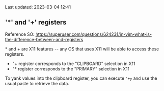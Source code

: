 Last updated: 2023-03-04 12:41

## '\*' and '\+' registers
 
Reference SO: https://superuser.com/questions/624231/in-vim-what-is-the-difference-between-and-registers  

\* and \+ are X11 features -- any OS that uses X11 will be able to access these registers.  
- "+ register corresponds to the "CLIPBOARD" selection in X11
- "* register corresponds to the "PRIMARY" selection in X11

To yank values into the clipboard register, you can execute `"+y` and use the usual paste to retrieve the data.  